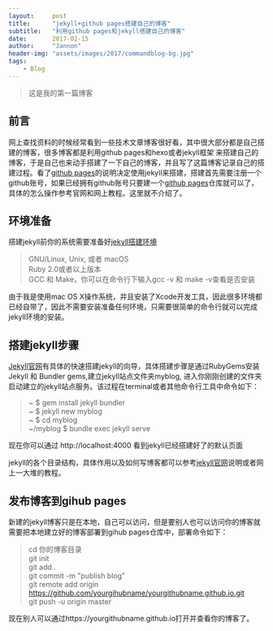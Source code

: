 ```yaml
---
layout:     post
title:      "jekyll+github pages搭建自己的博客"
subtitle:   "利用github pages和jekyll搭建自己的博客"
date:       2017-02-15
author:     "Jannon"
header-img: "assets/images/2017/commandblog-bg.jpg"
tags:
    - Blog
---
```


> 这是我的第一篇博客

## 前言  
网上查找资料的时候经常看到一些技术文章博客很好看，其中很大部分都是自己搭建的博客，很多博客都是利用github pages和hexo或者jekyll框架
来搭建自己的博客，于是自己也来动手搭建了一下自己的博客，并且写了这篇博客记录自己的搭建过程。看了[github pages](https://pages.github.com)的说明决定使用jekyll来搭建，搭建首先需要注册一个github账号，如果已经拥有github账号只要建一个[github pages](https://pages.github.com)仓库就可以了，具体的怎么操作参考官网和网上教程。这里就不介绍了。

## 环境准备  
搭建jekyll前你的系统需要准备好[jekyll搭建环境](https://jekyllrb.com/docs/installation/#requirements/)

> GNU/Linux, Unix, 或者 macOS  
> Ruby 2.0或者以上版本  
> GCC 和 Make，你可以在命令行下输入gcc -v 和 make -v查看是否安装   

由于我是使用mac OS X操作系统，并且安装了Xcode开发工具，因此很多环境都已经自带了，因此不需要安装准备任何环境，只需要很简单的命令行就可以完成jekyll环境的安装。

## 搭建jekyll步骤  
[Jekyll官网](https://jekyllrb.com/docs/quickstart/)有具体的快速搭建jekyll的向导，具体搭建步骤是通过RubyGems安装Jekyll 和 Bundler gems,建立jekyll站点文件夹myblog, 进入你刚刚创建的文件夹启动建立的jekyll站点服务。该过程在terminal或者其他命令行工具中命令如下：

> ~ $ gem install jekyll bundler  
> ~ $ jekyll new myblog  
> ~ $ cd myblog  
> ~/myblog $ bundle exec jekyll serve

现在你可以通过 http://localhost:4000 看到jekyll已经搭建好了的默认页面

jekyll的各个目录结构，具体作用以及如何写博客都可以参考[jekyll官网](https://jekyllrb.com)说明或者网上一大堆的教程。

## 发布博客到gihub pages

新建的jekyll博客只是在本地，自己可以访问，但是要别人也可以访问你的博客就需要把本地建立好的博客部署到gihub pages仓库中，部署命令如下：

> cd 你的博客目录  
> git init  
> git add .  
> git commit -m "publish blog"  
> git remote add origin https://github.com/yourgihubname/yourgithubname.github.io.git  
> git push -u origin master  

现在别人可以通过https://yourgithubname.github.io打开并查看你的博客了。
